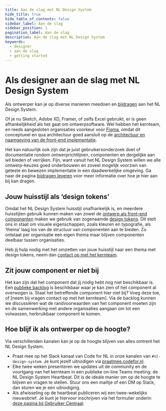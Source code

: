 ```yaml
---
title: Aan de slag met NL Design System
hide_title: true
hide_table_of_contents: false
sidebar_label: Aan de slag
sidebar_position: 1
pagination_label: Aan de slag
description: Aan de slag met NL Design System
keywords:
  - designer
  - aan de slag
  - getting started
---
```


# Als designer aan de slag met NL Design System

Als ontwerper kan je op diverse manieren meedoen en [bijdragen](04-bijdrage-leveren.md) aan het NL Design System.

Of je nu Sketch, Adobe XD, Framer, of zelfs Excel gebruikt, er is geen afhankelijkheid als het gaat om ontwerpsoftware. Wel hebben het kernteam, en reeds aangesloten organisaties voorkeur voor [Figma](05-figma), omdat dit conceptueel en qua architectuur goed aansluit op de [architectuur en naamgeving van de front-end implementatie](04-als-developer).

Het kan natuurlijk ook zijn dat je juist gebruikersonderzoek doet of documentatie rondom ontwerprichtlijnen, componenten en dergelijke aan wil bieden of verrijken. Fijn, want vanuit het NL Design System willen we alle ontwerp-keuzes goed onderbouwen en zoveel mogelijk voorzien van geteste en bewezen implementatie in een daadwerkelijke omgeving. Ga naar de pagina [bijdragen leveren](04-bijdrage-leveren.md) voor meer informatie over hoe je hier aan bij kan dragen.

## Jouw huisstijl als ‘design tokens’

Omdat het NL Design System huisstijl onafhankelijk is, en meerdere huisstijlen gebruik kunnen maken van zowel de [ontwerp als front-end componenten](/docs/componenten/) maken we gebruik van zogenaamde [design tokens](05-figma/04-figma-design-tokens.md). Dit stelt ons in staat om visuele eigenschappen, zoals kleuren en typografie, als ‘thema’ laag los van de structuur van componenten aan te bieden. Zo ontstaat per organisatie een eigen thema maar blijven componenten deelbaar tussen organisaties.

Heb jij hulp nodig met het omzetten van jouw huisstijl naar een thema met design tokens, neem dan [contact op met het kernteam](/06-samen-met-kernteam.md).

## Zit jouw component er niet bij

Het kan zijn dat het component dat jij nodig hebt nog niet beschikbaar is. Een [publieke backlog](https://github.com/nl-design-system/backlog/projects/1) is beschikbaar waar je kan zien of het component al overwogen is. Staat het betreffende component hier niet bij? Voeg deze toe, of [neem bij vragen contact op met het kernteam]. Via de backlog kunnen we discussiëren wat de randvoorwaarden van het component moeten zijn en de samenwerking met andere organisaties aangaan om tot een volwassen, herbruikbaar component te komen.

## Hoe blijf ik als ontwerper op de hoogte?

Via verschillenden kanalen kan je op de hoogte blijven van alles omtrent het NL Design System.

- Praat mee op het Slack kanaal van Code for NL in onze kanalen van `#nl-design-system`. Je kunt jezelf uitnodigen via [praatmee.codefor.nl](https://praatmee.codefor.nl).
- Elke twee weken presenteren we updates uit de community en de voortgang van het kernteam in een publieke on-line Teams meeting: de NL Design System Heartbeat. Dit is de ideale manier om op de hoogte te blijven en vragen te stellen. Stuur ons een mailtje of een DM op Slack, dan sturen we je een uitnodiging.
- Als afwisseling op de heartbeat publiceren wij een twee-wekelijks nieuwsbrief. Je kunt je hiervoor inschrijven via het formulier onderin [deze pagina bij Gebruiker Centraal](https://designsystem.gebruikercentraal.nl).
